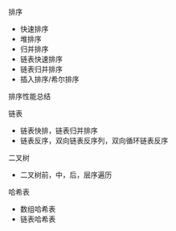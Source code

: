 
排序
- 快速排序
- 堆排序
- 归并排序
- 链表快速排序
- 链表归并排序
- 插入排序/希尔排序

排序性能总结

链表
- 链表快排，链表归并排序
- 链表反序，双向链表反序列，双向循环链表反序

二叉树
- 二叉树前，中，后，层序遍历

哈希表
- 数组哈希表
- 链表哈希表